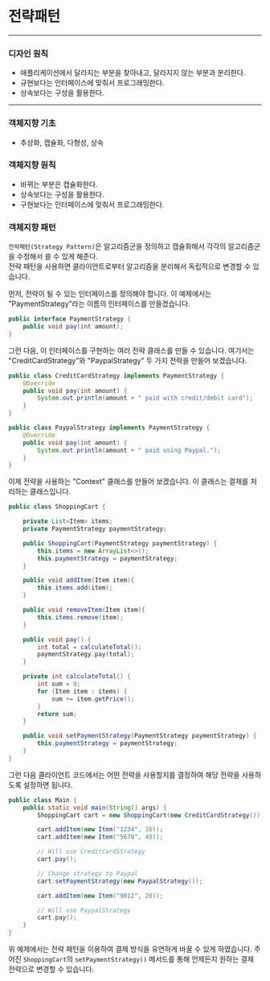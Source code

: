 # 전략패턴

---

### 디자인 원칙
- 애플리케이션에서 달라지는 부분을 찾아내고, 달라지지 않는 부분과 분리한다.
- 규현보다는 인터페이스에 맞춰서 프로그래밍한다.
- 상속보다는 구성을 활용한다.

---

### 객체지향 기초

- 추상화, 캡슐화, 다형성, 상속

### 객체지향 원칙

- 바뀌는 부분은 캡슐화한다.
- 상속보다는 구성을 활용한다.
- 구현보다는 인터페이스에  맞춰서 프로그래밍한다.

### 객체지향 패턴
`전략패턴(Strategy Pattern)`은 알고리즘군을 정의하고 캡슐화해서 각각의 알고리즘군을 수정해서 쓸 수 있게 해준다.  
전략 패턴을 사용하면 클라이언트로부터 알고리즘을 분리해서 독립적으로 변경할 수 있습니다.

먼저, 전략이 될 수 있는 인터페이스를 정의해야 합니다. 이 예제에서는 "PaymentStrategy"라는 이름의 인터페이스를 만들겠습니다.

```java
public interface PaymentStrategy {
    public void pay(int amount);
}
```

그런 다음, 이 인터페이스를 구현하는 여러 전략 클래스를 만들 수 있습니다. 여기서는 "CreditCardStrategy"와 "PaypalStrategy" 두 가지 전략을 만들어 보겠습니다.

```java
public class CreditCardStrategy implements PaymentStrategy {
    @Override
    public void pay(int amount) {
        System.out.println(amount + " paid with credit/debit card");
    }
}

public class PaypalStrategy implements PaymentStrategy {
    @Override
    public void pay(int amount) {
        System.out.println(amount + " paid using Paypal.");
    }
}
```

이제 전략을 사용하는 "Context" 클래스를 만들어 보겠습니다. 이 클래스는 결제를 처리하는 클래스입니다.

```java
public class ShoppingCart {

    private List<Item> items;
    private PaymentStrategy paymentStrategy;

    public ShoppingCart(PaymentStrategy paymentStrategy) {
        this.items = new ArrayList<>();
        this.paymentStrategy = paymentStrategy;
    }

    public void addItem(Item item){
        this.items.add(item);
    }

    public void removeItem(Item item){
        this.items.remove(item);
    }

    public void pay() {
        int total = calculateTotal();
        paymentStrategy.pay(total);
    }

    private int calculateTotal() {
        int sum = 0;
        for (Item item : items) {
            sum += item.getPrice();
        }
        return sum;
    }

    public void setPaymentStrategy(PaymentStrategy paymentStrategy) {
        this.paymentStrategy = paymentStrategy;
    }
}
```

그런 다음 클라이언트 코드에서는 어떤 전략을 사용할지를 결정하여 해당 전략을 사용하도록 설정하면 됩니다.

```java
public class Main {
    public static void main(String[] args) {
        ShoppingCart cart = new ShoppingCart(new CreditCardStrategy());

        cart.addItem(new Item("1234", 10));
        cart.addItem(new Item("5678", 40));

        // Will use CreditCardStrategy
        cart.pay();

        // Change strategy to Paypal
        cart.setPaymentStrategy(new PaypalStrategy());

        cart.addItem(new Item("9012", 20));

        // Will use PaypalStrategy
        cart.pay();
    }
}
```

위 예제에서는 전략 패턴을 이용하여 결제 방식을 유연하게 바꿀 수 있게 하였습니다. 주어진 `ShoppingCart`의 `setPaymentStrategy()` 메서드를 통해 언제든지 원하는 결제 전략으로 변경할 수 있습니다.
